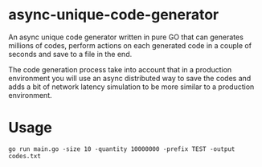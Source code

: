 # async-unique-code-generator
An async unique code generator written in pure GO that can generates millions of codes, perform actions on each generated code in a couple of seconds and save to a file in the end.

The code generation process take into account that in a production environment you will use an async distributed way to save the codes and adds a bit of network latency simulation to be more similar to a production environment.

# Usage

`go run main.go -size 10 -quantity 10000000 -prefix TEST -output codes.txt`
